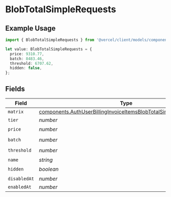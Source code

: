 # BlobTotalSimpleRequests

## Example Usage

```typescript
import { BlobTotalSimpleRequests } from '@vercel/client/models/components';

let value: BlobTotalSimpleRequests = {
  price: 9310.77,
  batch: 8483.46,
  threshold: 6707.62,
  hidden: false,
};
```

## Fields

| Field        | Type                                                                                                                                                       | Required           | Description |
| ------------ | ---------------------------------------------------------------------------------------------------------------------------------------------------------- | ------------------ | ----------- |
| `matrix`     | [components.AuthUserBillingInvoiceItemsBlobTotalSimpleRequestsMatrix](../../models/components/authuserbillinginvoiceitemsblobtotalsimplerequestsmatrix.md) | :heavy_minus_sign: | N/A         |
| `tier`       | _number_                                                                                                                                                   | :heavy_minus_sign: | N/A         |
| `price`      | _number_                                                                                                                                                   | :heavy_check_mark: | N/A         |
| `batch`      | _number_                                                                                                                                                   | :heavy_check_mark: | N/A         |
| `threshold`  | _number_                                                                                                                                                   | :heavy_check_mark: | N/A         |
| `name`       | _string_                                                                                                                                                   | :heavy_minus_sign: | N/A         |
| `hidden`     | _boolean_                                                                                                                                                  | :heavy_check_mark: | N/A         |
| `disabledAt` | _number_                                                                                                                                                   | :heavy_minus_sign: | N/A         |
| `enabledAt`  | _number_                                                                                                                                                   | :heavy_minus_sign: | N/A         |
